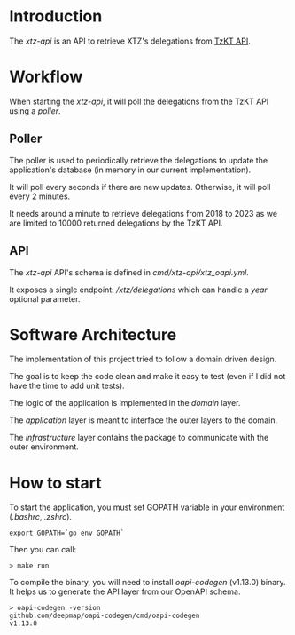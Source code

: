 # Introduction

The *xtz-api* is an API to retrieve XTZ's delegations from [TzKT
API](https://api.tzkt.io/v1/operations/delegations).

# Workflow

When starting the *xtz-api*, it will poll the delegations from the
TzKT API using a *poller*.

## Poller

The poller is used to periodically retrieve the delegations to update
the application's database (in memory in our current implementation).

It will poll every seconds if there are new updates.
Otherwise, it will poll every 2 minutes.

It needs around a minute to retrieve delegations from 2018 to 2023 as
we are limited to 10000 returned delegations by the TzKT API.

## API

The *xtz-api* API's schema is defined in _cmd/xtz-api/xtz_oapi.yml_.

It exposes a single endpoint: */xtz/delegations* which can handle a
*year* optional parameter.

# Software Architecture

The implementation of this project tried to follow a domain driven
design.

The goal is to keep the code clean and make it easy to test (even if I
did not have the time to add unit tests).

The logic of the application is implemented in the *domain* layer.

The *application* layer is meant to interface the outer layers to the
domain.

The *infrastructure* layer contains the package to communicate with
the outer environment.

# How to start

To start the application, you must set GOPATH variable in your
environment (_.bashrc_, _.zshrc_).
```
export GOPATH=`go env GOPATH`
```

Then you can call:
```
> make run
```

To compile the binary, you will need to install *oapi-codegen*
(v1.13.0) binary. It helps us to generate the API layer from our
OpenAPI schema.

```
> oapi-codegen -version
github.com/deepmap/oapi-codegen/cmd/oapi-codegen
v1.13.0
```

